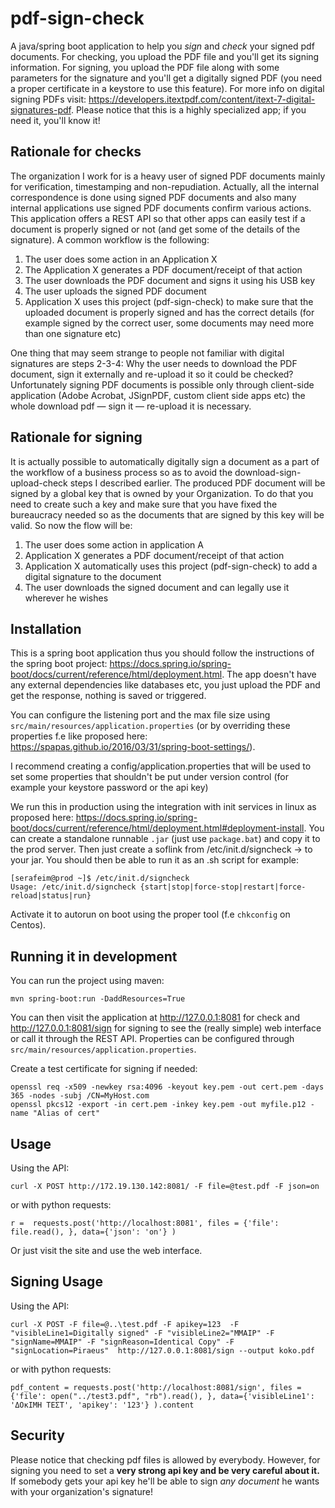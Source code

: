 
# pdf-sign-check
A java/spring boot application to help you *sign* and *check* your signed pdf documents. 
For checking, you upload the PDF file and you'll get its signing information.
For signing, you upload the PDF file along with some parameters for the signature and
you'll get a digitally signed PDF (you need a proper certificate in a keystore to use this feature).
For more info on digital signing PDFs visit: https://developers.itextpdf.com/content/itext-7-digital-signatures-pdf. Please notice that this is a highly specialized app; if you need it, you'll know it!

## Rationale for checks

The organization I work for is a heavy user of signed PDF documents mainly for verification, timestamping and non-repudiation. Actually, all the internal correspondence is done using signed PDF documents and also many internal applications use signed PDF documents confirm various actions. This application offers a REST API so that other apps can easily test if a document is properly signed or not (and get some of the details of the signature). A common workflow is the following:

1. The user does some action in an Application X
2. The Application X generates a PDF document/receipt of that action
3. The user downloads the PDF document and signs it using his USB key
4. The user uploads the signed PDF document
5. Application X uses this project (pdf-sign-check) to make sure that the uploaded document is properly signed and has the correct details (for example signed by the correct user, some documents may need more than one signature etc)

One thing that may seem strange to people not familiar with digital signatures are steps 2-3-4: Why the user needs  to download the PDF document, sign it externally and re-upload it so it could be checked? Unfortunately signing PDF documents is possible only through client-side application (Adobe Acrobat, JSignPDF, custom client side apps etc) the whole download pdf — sign it — re-upload it is necessary.

## Rationale for signing

It is actually possible to automatically digitally sign a document as a part of the workflow of a 
business process
so as to avoid the download-sign-upload-check steps I described earlier. The produced PDF document 
will be signed by a global key that is owned by your Organization. To do that you need to 
create such a key and make sure that you have fixed the bureaucracy needed so as the documents
that are signed by this key will be valid. So now the flow will be:

1. The user does some action in application A
2. Application X generates a PDF document/receipt of that action
3. Application X automatically uses this project (pdf-sign-check) to add a digital signature to the document
4. The user downloads the signed document and can legally use it wherever he wishes

## Installation

This is a spring boot application thus you should follow the instructions of the spring boot project: https://docs.spring.io/spring-boot/docs/current/reference/html/deployment.html. The app doesn't have any external dependencies like databases etc, you just upload the PDF and get the response, nothing is saved or triggered.

You can configure the listening port and the max file size using `src/main/resources/application.properties` (or by
overriding these properties f.e like proposed here: https://spapas.github.io/2016/03/31/spring-boot-settings/).

I recommend creating a config/application.properties that will be used to set
some properties that shouldn't be put under version control (for example your
keystore password or the api key)

We run this in production using the integration with init services in linux as proposed here: https://docs.spring.io/spring-boot/docs/current/reference/html/deployment.html#deployment-install.
You can create a standalone runnable `.jar` (just use `package.bat`) and copy it to the prod server. Then just create a soflink from
/etc/init.d/signcheck -> to your jar. You should then be able to run it as an .sh script for example:

```
[serafeim@prod ~]$ /etc/init.d/signcheck
Usage: /etc/init.d/signcheck {start|stop|force-stop|restart|force-reload|status|run}
```  

Activate it to autorun on boot using the proper tool (f.e `chkconfig` on Centos).

## Running it in development

You can run the project using maven:

```
mvn spring-boot:run -DaddResources=True
```

You can then visit the application at http://127.0.0.1:8081 for check and
http://127.0.0.1:8081/sign for signing
to see the (really simple) 
web interface or call it through the REST API. 
Properties can be configured through ``src/main/resources/application.properties``.

Create a test certificate for signing if needed:

```
openssl req -x509 -newkey rsa:4096 -keyout key.pem -out cert.pem -days 365 -nodes -subj /CN=MyHost.com
openssl pkcs12 -export -in cert.pem -inkey key.pem -out myfile.p12 -name "Alias of cert"
```

## Usage

Using the API:

```
curl -X POST http://172.19.130.142:8081/ -F file=@test.pdf -F json=on
```
or with python requests:

```
r =  requests.post('http://localhost:8081', files = {'file': file.read(), }, data={'json': 'on'} )
```

Or just visit the site and use the web interface.

## Signing Usage 

Using the API:

```
curl -X POST -F file=@..\test.pdf -F apikey=123  -F "visibleLine1=Digitally signed" -F "visibleLine2="MMAIP" -F "signName=MMAIP" -F "signReason=Identical Copy" -F "signLocation=Piraeus"  http://127.0.0.1:8081/sign --output koko.pdf
```
or with python requests:

```
pdf_content = requests.post('http://localhost:8081/sign', files = {'file': open("../test3.pdf", "rb").read(), }, data={'visibleLine1': 'ΔΟκΙΜΗ ΤΕΣΤ', 'apikey': '123'} ).content
```

## Security

Please notice that checking pdf files is allowed by everybody. However, for signing you need to set a **very strong api key and be very careful about it.** If somebody gets your api key he'll be able to sign *any document* he wants with your organization's signature!
